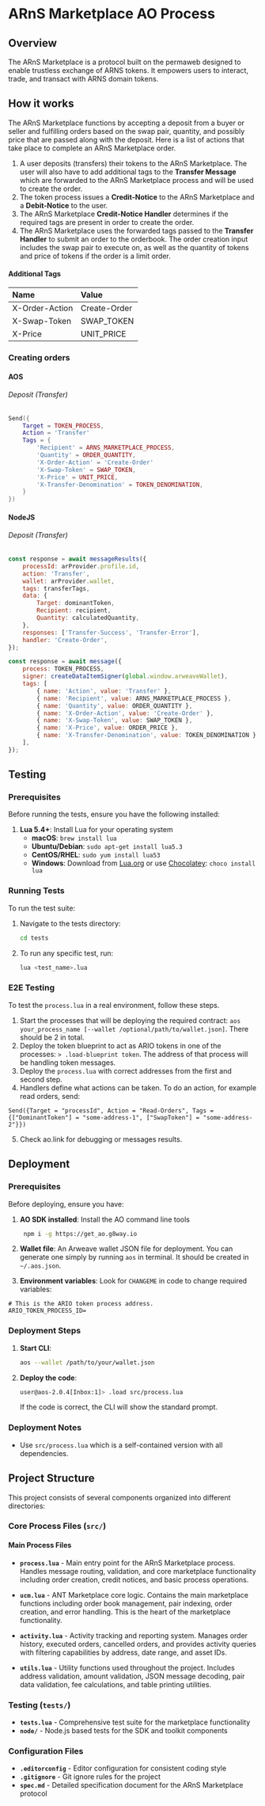 # ARnS Marketplace AO Process

## Overview

The ARnS Marketplace is a protocol built on the permaweb designed to enable trustless exchange of ARNS tokens. It empowers users to interact, trade, and transact with ARNS domain tokens.

## How it works

The ARnS Marketplace functions by accepting a deposit from a buyer or seller and fulfilling orders based on the swap pair, quantity, and possibly price that are passed along with the deposit. Here is a list of actions that take place to complete an ARnS Marketplace order.

1. A user deposits (transfers) their tokens to the ARnS Marketplace. The user will also have to add additional tags to the **Transfer Message** which are forwarded to the ARnS Marketplace process and will be used to create the order.
2. The token process issues a **Credit-Notice** to the ARnS Marketplace and a **Debit-Notice** to the user.
3. The ARnS Marketplace **Credit-Notice Handler** determines if the required tags are present in order to create the order.
4. The ARnS Marketplace uses the forwarded tags passed to the **Transfer Handler** to submit an order to the orderbook. The order creation input includes the swap pair to execute on, as well as the quantity of tokens and price of tokens if the order is a limit order.

#### Additional Tags

| Name           | Value        |
| :------------- | :----------- |
| X-Order-Action | Create-Order |
| X-Swap-Token   | SWAP_TOKEN   |
| X-Price        | UNIT_PRICE   |

### Creating orders

#### AOS

###### Deposit (Transfer)

```lua
Send({
	Target = TOKEN_PROCESS,
	Action = 'Transfer'
	Tags = {
		'Recipient' = ARNS_MARKETPLACE_PROCESS,
		'Quantity' = ORDER_QUANTITY,
		'X-Order-Action' = 'Create-Order'
		'X-Swap-Token' = SWAP_TOKEN,
		'X-Price' = UNIT_PRICE,
		'X-Transfer-Denomination' = TOKEN_DENOMINATION,
	}
})
```

#### NodeJS

###### Deposit (Transfer)

```js
const response = await messageResults({
	processId: arProvider.profile.id,
	action: 'Transfer',
	wallet: arProvider.wallet,
	tags: transferTags,
	data: {
		Target: dominantToken,
		Recipient: recipient,
		Quantity: calculatedQuantity,
	},
	responses: ['Transfer-Success', 'Transfer-Error'],
	handler: 'Create-Order',
});
```

```js
const response = await message({
	process: TOKEN_PROCESS,
	signer: createDataItemSigner(global.window.arweaveWallet),
	tags: [
		{ name: 'Action', value: 'Transfer' },
		{ name: 'Recipient', value: ARNS_MARKETPLACE_PROCESS },
		{ name: 'Quantity', value: ORDER_QUANTITY },
		{ name: 'X-Order-Action', value: 'Create-Order' },
		{ name: 'X-Swap-Token', value: SWAP_TOKEN },
		{ name: 'X-Price', value: ORDER_PRICE },
		{ name: 'X-Transfer-Denomination', value: TOKEN_DENOMINATION },
	],
});
```

## Testing

### Prerequisites

Before running the tests, ensure you have the following installed:

1. **Lua 5.4+**: Install Lua for your operating system
   - **macOS**: `brew install lua`
   - **Ubuntu/Debian**: `sudo apt-get install lua5.3`
   - **CentOS/RHEL**: `sudo yum install lua53`
   - **Windows**: Download from [Lua.org](https://www.lua.org/download.html) or use [Chocolatey](https://chocolatey.org/): `choco install lua`

### Running Tests

To run the test suite:

1. Navigate to the tests directory:
   ```bash
   cd tests
   ```

2. To run any specific test, run:
   ```bash
   lua <test_name>.lua
   ```

### E2E Testing
To test the `process.lua` in a real environment, follow these steps.

1. Start the processes that will be deploying the required contract: `aos your_process_name [--wallet /optional/path/to/wallet.json]`. There should be 2 in total.
2. Deploy the token blueprint to act as ARIO tokens in one of the processes: `> .load-blueprint token`. The address of that process will be handling token messages. 
3. Deploy the `process.lua` with correct addresses from the first and second step. 
4. Handlers define what actions can be taken. To do an action, for example read orders, send:
```
Send({Target = "processId", Action = "Read-Orders", Tags = {["DominantToken"] = "some-address-1", ["SwapToken"] = "some-address-2"}})
```
5. Check ao.link for debugging or messages results.

## Deployment

### Prerequisites

Before deploying, ensure you have:

1. **AO SDK installed**: Install the AO command line tools
   ```bash
	npm i -g https://get_ao.g8way.io
   ```

2. **Wallet file**: An Arweave wallet JSON file for deployment. You can generate one simply by running `aos` in terminal. It should be created in `~/.aos.json`.

3. **Environment variables**: Look for `CHANGEME` in code to change required variables:
```
# This is the ARIO token process address.
ARIO_TOKEN_PROCESS_ID=
```

### Deployment Steps

1. **Start CLI**:
   ```bash
   aos --wallet /path/to/your/wallet.json
   ```

2. **Deploy the code**:
	```bash
	user@aos-2.0.4[Inbox:1]> .load src/process.lua
	```
	If the code is correct, the CLI will show the standard prompt.

### Deployment Notes

- Use `src/process.lua` which is a self-contained version with all dependencies.

## Project Structure

This project consists of several components organized into different directories:

### Core Process Files (`src/`)

#### Main Process Files
- **`process.lua`** - Main entry point for the ARnS Marketplace process. Handles message routing, validation, and core marketplace functionality including order creation, credit notices, and basic process operations.

- **`ucm.lua`** - ANT Marketplace core logic. Contains the main marketplace functions including order book management, pair indexing, order creation, and error handling. This is the heart of the marketplace functionality.

- **`activity.lua`** - Activity tracking and reporting system. Manages order history, executed orders, cancelled orders, and provides activity queries with filtering capabilities by address, date range, and asset IDs.

- **`utils.lua`** - Utility functions used throughout the project. Includes address validation, amount validation, JSON message decoding, pair data validation, fee calculations, and table printing utilities.

### Testing (`tests/`)

- **`tests.lua`** - Comprehensive test suite for the marketplace functionality
- **`node/`** - Node.js based tests for the SDK and toolkit components

### Configuration Files

- **`.editorconfig`** - Editor configuration for consistent coding style
- **`.gitignore`** - Git ignore rules for the project
- **`spec.md`** - Detailed specification document for the ARnS Marketplace protocol
